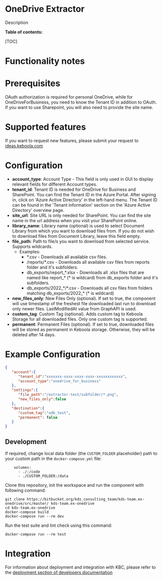 OneDrive Extractor
=============

Description

**Table of contents:**

[TOC]

Functionality notes
===================

Prerequisites
=============

OAuth authorization is required for personal OneDrive, while for OneDriveForBusiness, you need to know the Tenant ID in addition to OAuth. If you want to use Sharepoint, you will also need to provide the site name.

Supported features
===================

If you want to request new features, please submit your request to
[ideas.keboola.com](https://ideas.keboola.com/)

Configuration
=============

- **account_type**: Account Type - This field is only used in GUI to display relevant fields for different Account types.
- **tenant_id**: Tenant ID is needed for OneDrive for Business and SharePoint. You can find the Tenant ID in the Azure Portal. After signing in, click on 'Azure Active Directory' in the left-hand menu. The Tenant ID can be found in the 'Tenant information' section on the 'Azure Active Directory' overview page.
- **site_url**: Site URL is only needed for SharePoint. You can find the site name in the url address when you visit your SharePoint online.
- **library_name**: Library name (optional) is used to select Document Library from which you want to download files from. If you do not wish to download files from Document Library, leave this field empty.
- **file_path**: Path to file/s you want to download from selected service. Supports wildcards.
     - Examples: 
       - \*.csv - Downloads all available csv files.
       - /reports/\*.csv - Downloads all available csv files from reports folder and it's subfolders.
       - db_exports/report_\*.xlsx - Downloads all .xlsx files that are named like report_\* (\* is wildcard) from db_exports folder and it's subfolders. 
       - db_exports/2022_\*/\*.csv - Downloads all csv files from folders matching db_exports/2022_\* (\* is wildcard) 
- **new_files_only**: New Files Only (optional). If set to true, the component will use timestamp of the freshest file downloaded last run to download only newer files. LastModifiedAt value from GraphAPI is used.
- **custom_tag**: Custom Tag (optional). Adds custom tag to Keboola Storage for all downloaded files. Only one custom tag is supported.
- **permanent**: Permanent Files (optional). If set to true, downloaded files will be stored as permanent in Keboola storage. Otherwise, they will be deleted after 14 days.

Example Configuration
======

```json
{
   "account":{
      "tenant_id":"xxxxxxx-xxxx-xxxx-xxxx-xxxxxxxxxxxx",
      "account_type":"onedrive_for_business"
   },
   "settings":{
      "file_path":"/extractor-test/subfolder/*.png",
      "new_files_only":false
   },
   "destination":{
      "custom_tag":"odb_test",
      "permanent": false
   }
}
```

Development
-----------

If required, change local data folder (the `CUSTOM_FOLDER` placeholder) path to
your custom path in the `docker-compose.yml` file:

~~~~~~~~~~~~~~~~~~~~~~~~~~~~~~~~~~~~~~~~~~~~~~~~~~~~~~~~~~~~~~~~~~~~~~~~~~~~~~~~
    volumes:
      - ./:/code
      - ./CUSTOM_FOLDER:/data
~~~~~~~~~~~~~~~~~~~~~~~~~~~~~~~~~~~~~~~~~~~~~~~~~~~~~~~~~~~~~~~~~~~~~~~~~~~~~~~~

Clone this repository, init the workspace and run the component with following
command:

~~~~~~~~~~~~~~~~~~~~~~~~~~~~~~~~~~~~~~~~~~~~~~~~~~~~~~~~~~~~~~~~~~~~~~~~~~~~~~~~
git clone https://bitbucket.org/kds_consulting_team/kds-team.ex-onedrive/src/master/ kds-team.ex-onedrive
cd kds-team.ex-onedrive
docker-compose build
docker-compose run --rm dev
~~~~~~~~~~~~~~~~~~~~~~~~~~~~~~~~~~~~~~~~~~~~~~~~~~~~~~~~~~~~~~~~~~~~~~~~~~~~~~~~

Run the test suite and lint check using this command:

~~~~~~~~~~~~~~~~~~~~~~~~~~~~~~~~~~~~~~~~~~~~~~~~~~~~~~~~~~~~~~~~~~~~~~~~~~~~~~~~
docker-compose run --rm test
~~~~~~~~~~~~~~~~~~~~~~~~~~~~~~~~~~~~~~~~~~~~~~~~~~~~~~~~~~~~~~~~~~~~~~~~~~~~~~~~

Integration
===========

For information about deployment and integration with KBC, please refer to the
[deployment section of developers
documentation](https://developers.keboola.com/extend/component/deployment/)
